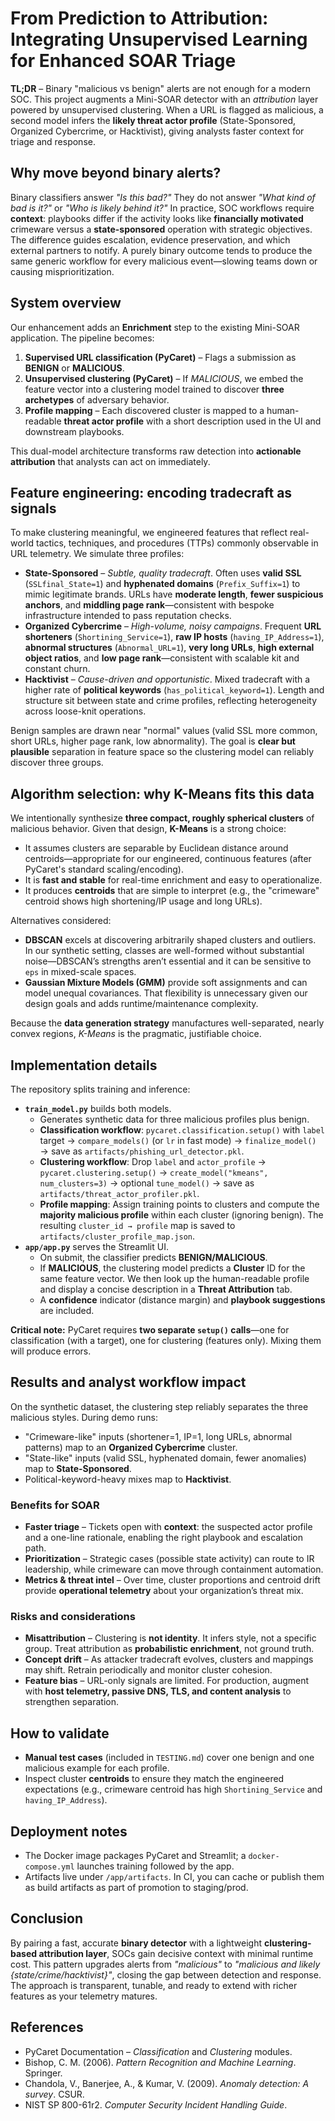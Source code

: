 # From Prediction to Attribution: Integrating Unsupervised Learning for Enhanced SOAR Triage

**TL;DR** – Binary "malicious vs benign" alerts are not enough for a modern SOC. This project augments a Mini-SOAR detector with an *attribution* layer powered by unsupervised clustering. When a URL is flagged as malicious, a second model infers the **likely threat actor profile** (State-Sponsored, Organized Cybercrime, or Hacktivist), giving analysts faster context for triage and response.

## Why move beyond binary alerts?

Binary classifiers answer *"Is this bad?"* They do not answer *"What kind of bad is it?"* or *"Who is likely behind it?"* In practice, SOC workflows require **context**: playbooks differ if the activity looks like **financially motivated** crimeware versus a **state-sponsored** operation with strategic objectives. The difference guides escalation, evidence preservation, and which external partners to notify. A purely binary outcome tends to produce the same generic workflow for every malicious event—slowing teams down or causing misprioritization.

## System overview

Our enhancement adds an **Enrichment** step to the existing Mini-SOAR application. The pipeline becomes:

1. **Supervised URL classification (PyCaret)** – Flags a submission as **BENIGN** or **MALICIOUS**.
2. **Unsupervised clustering (PyCaret)** – If *MALICIOUS*, we embed the feature vector into a clustering model trained to discover **three archetypes** of adversary behavior.
3. **Profile mapping** – Each discovered cluster is mapped to a human-readable **threat actor profile** with a short description used in the UI and downstream playbooks.

This dual-model architecture transforms raw detection into **actionable attribution** that analysts can act on immediately.

## Feature engineering: encoding tradecraft as signals

To make clustering meaningful, we engineered features that reflect real-world tactics, techniques, and procedures (TTPs) commonly observable in URL telemetry. We simulate three profiles:

- **State-Sponsored** – *Subtle, quality tradecraft*. Often uses **valid SSL** (`SSLfinal_State=1`) and **hyphenated domains** (`Prefix_Suffix=1`) to mimic legitimate brands. URLs have **moderate length**, **fewer suspicious anchors**, and **middling page rank**—consistent with bespoke infrastructure intended to pass reputation checks.
- **Organized Cybercrime** – *High-volume, noisy campaigns*. Frequent **URL shorteners** (`Shortining_Service=1`), **raw IP hosts** (`having_IP_Address=1`), **abnormal structures** (`Abnormal_URL=1`), **very long URLs**, **high external object ratios**, and **low page rank**—consistent with scalable kit and constant churn.
- **Hacktivist** – *Cause-driven and opportunistic*. Mixed tradecraft with a higher rate of **political keywords** (`has_political_keyword=1`). Length and structure sit between state and crime profiles, reflecting heterogeneity across loose-knit operations.

Benign samples are drawn near "normal" values (valid SSL more common, short URLs, higher page rank, low abnormality). The goal is **clear but plausible** separation in feature space so the clustering model can reliably discover three groups.

## Algorithm selection: why K-Means fits this data

We intentionally synthesize **three compact, roughly spherical clusters** of malicious behavior. Given that design, **K-Means** is a strong choice:

- It assumes clusters are separable by Euclidean distance around centroids—appropriate for our engineered, continuous features (after PyCaret's standard scaling/encoding).
- It is **fast and stable** for real-time enrichment and easy to operationalize.
- It produces **centroids** that are simple to interpret (e.g., the "crimeware" centroid shows high shortening/IP usage and long URLs).

Alternatives considered:

- **DBSCAN** excels at discovering arbitrarily shaped clusters and outliers. In our synthetic setting, classes are well-formed without substantial noise—DBSCAN’s strengths aren’t essential and it can be sensitive to `eps` in mixed-scale spaces.
- **Gaussian Mixture Models (GMM)** provide soft assignments and can model unequal covariances. That flexibility is unnecessary given our design goals and adds runtime/maintenance complexity.

Because the **data generation strategy** manufactures well-separated, nearly convex regions, *K-Means* is the pragmatic, justifiable choice.

## Implementation details

The repository splits training and inference:

- **`train_model.py`** builds both models.
  - Generates synthetic data for three malicious profiles plus benign.
  - **Classification workflow**: `pycaret.classification.setup()` with `label` target → `compare_models()` (or `lr` in fast mode) → `finalize_model()` → save as `artifacts/phishing_url_detector.pkl`.
  - **Clustering workflow**: Drop `label` and `actor_profile` → `pycaret.clustering.setup()` → `create_model("kmeans", num_clusters=3)` → optional `tune_model()` → save as `artifacts/threat_actor_profiler.pkl`.
  - **Profile mapping**: Assign training points to clusters and compute the **majority malicious profile** within each cluster (ignoring benign). The resulting `cluster_id → profile` map is saved to `artifacts/cluster_profile_map.json`.
- **`app/app.py`** serves the Streamlit UI.
  - On submit, the classifier predicts **BENIGN/MALICIOUS**.
  - If **MALICIOUS**, the clustering model predicts a **Cluster** ID for the same feature vector. We then look up the human-readable profile and display a concise description in a **Threat Attribution** tab.
  - A **confidence** indicator (distance margin) and **playbook suggestions** are included.

**Critical note:** PyCaret requires **two separate `setup()` calls**—one for classification (with a target), one for clustering (features only). Mixing them will produce errors.

## Results and analyst workflow impact

On the synthetic dataset, the clustering step reliably separates the three malicious styles. During demo runs:

- "Crimeware-like" inputs (shortener=1, IP=1, long URLs, abnormal patterns) map to an **Organized Cybercrime** cluster.
- "State-like" inputs (valid SSL, hyphenated domain, fewer anomalies) map to **State-Sponsored**.
- Political-keyword-heavy mixes map to **Hacktivist**.

### Benefits for SOAR

- **Faster triage** – Tickets open with **context**: the suspected actor profile and a one-line rationale, enabling the right playbook and escalation path.
- **Prioritization** – Strategic cases (possible state activity) can route to IR leadership, while crimeware can move through containment automation.
- **Metrics & threat intel** – Over time, cluster proportions and centroid drift provide **operational telemetry** about your organization’s threat mix.

### Risks and considerations

- **Misattribution** – Clustering is **not identity**. It infers style, not a specific group. Treat attribution as **probabilistic enrichment**, not ground truth.
- **Concept drift** – As attacker tradecraft evolves, clusters and mappings may shift. Retrain periodically and monitor cluster cohesion.
- **Feature bias** – URL-only signals are limited. For production, augment with **host telemetry, passive DNS, TLS, and content analysis** to strengthen separation.

## How to validate

- **Manual test cases** (included in `TESTING.md`) cover one benign and one malicious example for each profile.
- Inspect cluster **centroids** to ensure they match the engineered expectations (e.g., crimeware centroid has high `Shortining_Service` and `having_IP_Address`).

## Deployment notes

- The Docker image packages PyCaret and Streamlit; a `docker-compose.yml` launches training followed by the app.
- Artifacts live under `/app/artifacts`. In CI, you can cache or publish them as build artifacts as part of promotion to staging/prod.

## Conclusion

By pairing a fast, accurate **binary detector** with a lightweight **clustering-based attribution layer**, SOCs gain decisive context with minimal runtime cost. This pattern upgrades alerts from *"malicious"* to *"malicious and likely {state/crime/hacktivist}"*, closing the gap between detection and response. The approach is transparent, tunable, and ready to extend with richer features as your telemetry matures.

## References

- PyCaret Documentation – *Classification* and *Clustering* modules.
- Bishop, C. M. (2006). *Pattern Recognition and Machine Learning*. Springer.
- Chandola, V., Banerjee, A., & Kumar, V. (2009). *Anomaly detection: A survey*. CSUR.
- NIST SP 800-61r2. *Computer Security Incident Handling Guide*.